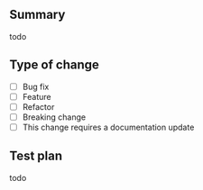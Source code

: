## Summary

<!-- Please include:

- relevant motivation and context.
- the related issue, if applicable
- a summary of the changes
- a list of dependency PRs required for this change -->

todo

## Type of change

<!-- Check boxes as applicable. Please add more options if you feel that they are relevant. -->

- [ ] Bug fix
- [ ] Feature
- [ ] Refactor
- [ ] Breaking change
- [ ] This change requires a documentation update

## Test plan

<!-- Please describe the tests that you ran to verify your changes. Provide instructions so we can reproduce. If you feel your change is minimal enough or already covered by automated tests, you can simply put "CI". -->

todo
